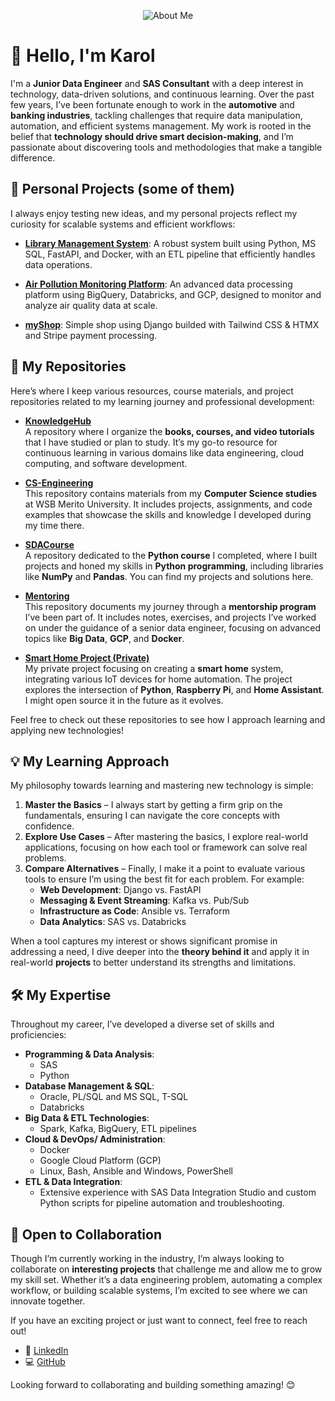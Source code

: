<p align="center">
  <img src="https://engineeringsquare.us/wp-content/uploads/2021/01/abt.gif" alt="About Me">
</p>


# 👋 Hello, I'm Karol
I'm a **Junior Data Engineer** and **SAS Consultant** with a deep interest in technology, data-driven solutions, and continuous learning. Over the past few years, I’ve been fortunate enough to work in the **automotive** and **banking industries**, tackling challenges that require data manipulation, automation, and efficient systems management. My work is rooted in the belief that **technology should drive smart decision-making**, and I’m passionate about discovering tools and methodologies that make a tangible difference.


## 🌱 Personal Projects (some of them)
I always enjoy testing new ideas, and my personal projects reflect my curiosity for scalable systems and efficient workflows:

- **[Library Management System](https://github.com/kurekhombre/Library)**: A robust system built using Python, MS SQL, FastAPI, and Docker, with an ETL pipeline that efficiently handles data operations.

- **[Air Pollution Monitoring Platform](https://github.com/kurekhombre/AirPollution)**: An advanced data processing platform using BigQuery, Databricks, and GCP, designed to monitor and analyze air quality data at scale.
  
- **[myShop](https://github.com/kurekhombre/myShop)**: Simple shop using Django builded with Tailwind CSS & HTMX and Stripe payment processing.


## 📂 My Repositories
Here’s where I keep various resources, course materials, and project repositories related to my learning journey and professional development:

- **[KnowledgeHub](https://github.com/kurekhombre/KnowledgeHub)**  
  A repository where I organize the **books, courses, and video tutorials** that I have studied or plan to study. It’s my go-to resource for continuous learning in various domains like data engineering, cloud computing, and software development.

- **[CS-Engineering](https://github.com/kurekhombre/CS-Engineering)**  
  This repository contains materials from my **Computer Science studies** at WSB Merito University. It includes projects, assignments, and code examples that showcase the skills and knowledge I developed during my time there.

- **[SDACourse](https://github.com/kurekhombre/SDACourse)**  
  A repository dedicated to the **Python course** I completed, where I built projects and honed my skills in **Python programming**, including libraries like **NumPy** and **Pandas**. You can find my projects and solutions here.

- **[Mentoring](https://github.com/kurekhombre/Mentoring)**  
  This repository documents my journey through a **mentorship program** I’ve been part of. It includes notes, exercises, and projects I’ve worked on under the guidance of a senior data engineer, focusing on advanced topics like **Big Data**, **GCP**, and **Docker**.

- **[Smart Home Project (Private)](https://github.com/kurekhombre/Flat)**  
  My private project focusing on creating a **smart home** system, integrating various IoT devices for home automation. The project explores the intersection of **Python**, **Raspberry Pi**, and **Home Assistant**. I might open source it in the future as it evolves.

Feel free to check out these repositories to see how I approach learning and applying new technologies!


## 💡 My Learning Approach
My philosophy towards learning and mastering new technology is simple:
1. **Master the Basics** – I always start by getting a firm grip on the fundamentals, ensuring I can navigate the core concepts with confidence.
2. **Explore Use Cases** – After mastering the basics, I explore real-world applications, focusing on how each tool or framework can solve real problems.
3. **Compare Alternatives** – Finally, I make it a point to evaluate various tools to ensure I’m using the best fit for each problem. For example:
   - **Web Development**: Django vs. FastAPI
   - **Messaging & Event Streaming**: Kafka vs. Pub/Sub
   - **Infrastructure as Code**: Ansible vs. Terraform
   - **Data Analytics**: SAS vs. Databricks

When a tool captures my interest or shows significant promise in addressing a need, I dive deeper into the **theory behind it** and apply it in real-world **projects** to better understand its strengths and limitations.

## 🛠️ My Expertise
Throughout my career, I’ve developed a diverse set of skills and proficiencies:
- **Programming & Data Analysis**:  
  - SAS
  - Python
- **Database Management & SQL**:  
  - Oracle, PL/SQL and MS SQL, T-SQL
  - Databricks
- **Big Data & ETL Technologies**:  
  - Spark, Kafka, BigQuery, ETL pipelines  
- **Cloud & DevOps/ Administration**:  
  - Docker  
  - Google Cloud Platform (GCP)  
  - Linux, Bash, Ansible and Windows, PowerShell
- **ETL & Data Integration**:  
  - Extensive experience with SAS Data Integration Studio and custom Python scripts for pipeline automation and troubleshooting.


## 🤝 Open to Collaboration
Though I’m currently working in the industry, I’m always looking to collaborate on **interesting projects** that challenge me and allow me to grow my skill set. Whether it’s a data engineering problem, automating a complex workflow, or building scalable systems, I’m excited to see where we can innovate together.

If you have an exciting project or just want to connect, feel free to reach out!

- 💼 [LinkedIn](https://linkedin.com/in/karolkurek)  
- 💻 [GitHub](https://github.com/kurekhombre)  <here>

Looking forward to collaborating and building something amazing! 😊
